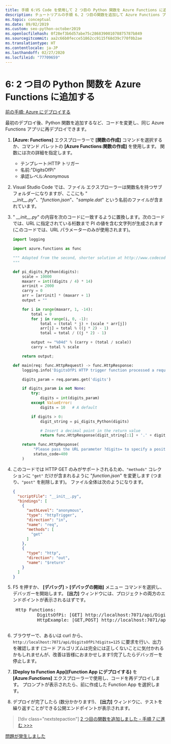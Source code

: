 ```yaml
---
title: 手順 6:VS Code を使用して 2 つ目の Python 関数を Azure Functions に追加する
description: チュートリアルの手順 6、2 つ目の関数を追加して Azure Functions プロジェクトを展開する。
ms.topic: conceptual
ms.date: 09/02/2019
ms.custom: seo-python-october2019
ms.openlocfilehash: 0f28ef3b6d57abe75c286839001078875787b849
ms.sourcegitcommit: aa2c66b0fecce51862cc9115f68d39c770f0b2ae
ms.translationtype: HT
ms.contentlocale: ja-JP
ms.lasthandoff: 02/27/2020
ms.locfileid: "77709659"
---
```

# <a name="6-add-a-second-python-function-to-azure-functions"></a>6: 2 つ目の Python 関数を Azure Functions に追加する

[前の手順: Azure にデプロイする](tutorial-vs-code-serverless-python-05.md)

最初のデプロイ後、Python 関数を追加するなど、コードを変更し、同じ Azure Functions アプリに再デプロイできます。

1. **[Azure: Functions]** エクスプローラーで **[関数の作成]** コマンドを選択するか、コマンド パレットの **[Azure Functions:関数の作成]** を使用します。 関数には次の詳細を指定します。

    - テンプレート:HTTP トリガー
    - 名前:"DigitsOfPi"
    - 承認レベル:Anonymous

1. Visual Studio Code では、ファイル エクスプローラーは関数名を持つサブフォルダーになりますが、ここにも " *\_\_init\_\_.py*"、"*function.json*"、"*sample.dat*" という名前のファイルが含まれています。

1. " *\_\_init\_\_.py*" の内容を次のコードに一致するように置換します。次のコードでは、URL に指定されている桁数まで PI の値を含む文字列が生成されます (このコードでは、URL パラメーターのみが使用されます)。

    ```python
    import logging

    import azure.functions as func

    """ Adapted from the second, shorter solution at http://www.codecodex.com/wiki/Calculate_digits_of_pi#Python
    """

    def pi_digits_Python(digits):
        scale = 10000
        maxarr = int((digits / 4) * 14)
        arrinit = 2000
        carry = 0
        arr = [arrinit] * (maxarr + 1)
        output = ""

        for i in range(maxarr, 1, -14):
            total = 0
            for j in range(i, 0, -1):
                total = (total * j) + (scale * arr[j])
                arr[j] = total % ((j * 2) - 1)
                total = total / ((j * 2) - 1)

            output += "%04d" % (carry + (total / scale))
            carry = total % scale

        return output;

    def main(req: func.HttpRequest) -> func.HttpResponse:
        logging.info('DigitsOfPi HTTP trigger function processed a request.')

        digits_param = req.params.get('digits')

        if digits_param is not None:
            try:
                digits = int(digits_param)
            except ValueError:
                digits = 10   # A default

            if digits > 0:
                digit_string = pi_digits_Python(digits)

                # Insert a decimal point in the return value
                return func.HttpResponse(digit_string[:1] + '.' + digit_string[1:])

        return func.HttpResponse(
             "Please pass the URL parameter ?digits= to specify a positive number of digits.",
             status_code=400
        )
    ```

1. このコードでは HTTP GET のみがサポートされるため、`"methods"` コレクションに `"get"` だけが含まれるように "*function.json*" を変更します (つまり、`"post"` を削除します)。 ファイル全体は次のようになります。

    ```json
    {
      "scriptFile": "__init__.py",
      "bindings": [
        {
          "authLevel": "anonymous",
          "type": "httpTrigger",
          "direction": "in",
          "name": "req",
          "methods": [
            "get"
          ]
        },
        {
          "type": "http",
          "direction": "out",
          "name": "$return"
        }
      ]
    }
    ```

1. F5 を押すか、 **[デバッグ]**  >  **[デバッグの開始]** メニュー コマンドを選択し、デバッガーを開始します。 **[出力]** ウィンドウには、プロジェクトの両方のエンドポイントが表示されるはずです。

    <pre>
    Http Functions:
            DigitsOfPi: [GET] http://localhost:7071/api/DigitsOfPi
            HttpExample: [GET,POST] http://localhost:7071/api/HttpExample
    </pre>

1. ブラウザーで、あるいは curl から、`http://localhost:7071/api/DigitsOfPi?digits=125` に要求を行い、出力を確認します (コード アルゴリズムは完全には正しくないことに気付かれるかもしれませんが、改善は皆様におまかせします!)完了したらデバッガーを停止します。

1. **[Deploy to Function App]\(Function App にデプロイする\)** を **[Azure:Functions]** エクスプローラーで使用し、コードを再デプロイします。 プロンプトが表示されたら、前に作成した Function App を選択します。

1. デプロイが完了したら (数分かかります!)、 **[出力]** ウィンドウに、テストを繰り返すことができる公開エンドポイントが表示されます。

> [!div class="nextstepaction"]
> [2 つ目の関数を追加しました - 手順 7 に進む >>>](tutorial-vs-code-serverless-python-07.md)

[問題が発生しました](https://www.research.net/r/PWZWZ52?tutorial=vscode-functions-python&step=06-second-function)
